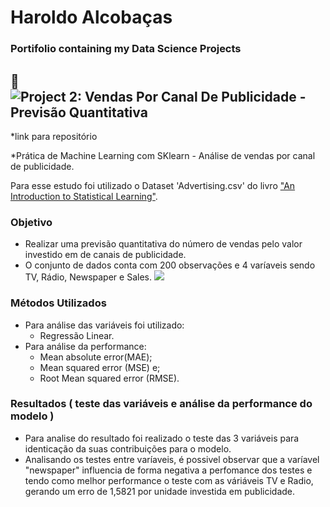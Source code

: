 # Haroldo Alcobaças

### Portifolio containing my Data Science Projects

## 📝![Project 2: Vendas Por Canal De Publicidade - Previsão Quantitativa](https://github.com/haroldoalcobacas/VendasPorCanalDePublicidade)
*link para repositório

*Prática de Machine Learning com SKlearn - Análise de vendas por canal de publicidade.

 Para esse estudo foi utilizado o Dataset 'Advertising.csv' do livro ["An Introduction to Statistical Learning"](https://trevorhastie.github.io/ISLR/data.html).

###  Objetivo
* Realizar uma previsão quantitativa do número de vendas pelo valor investido em de canais de publicidade.
* O conjunto de dados conta com 200 observações e 4 varíaveis sendo TV, Rádio, Newspaper e Sales.
![](RL_CanaisDePublicidade.PNG)
###  Métodos Utilizados

* Para análise das variáveis foi utilizado:
  -  Regressão Linear.
* Para análise da performance:
  - Mean absolute error(MAE);
  - Mean squared error (MSE) e;
  - Root Mean squared error (RMSE).
    
###  Resultados ( teste das variáveis e análise da performance do modelo )
* Para analise do resultado foi realizado o teste das 3 variáveis para identicação da suas contribuições para o modelo.
* Analisando os testes entre varíaveis, é possivel observar que a varíavel "newspaper" influencia de forma negativa a perfomance dos testes e tendo como melhor performance o teste com as váriáveis TV e Radio, gerando um erro de 1,5821 por unidade investida em publicidade.

